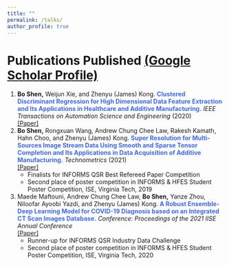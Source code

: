 ```yaml
---
title: ""
permalink: /talks/
author_profile: true
---
```

# Publications Published [(Google Scholar Profile)](https://scholar.google.com/citations?user=OO3dy4wAAAAJ&hl=en)
1. <b>Bo Shen,</b> Weijun Xie, and Zhenyu (James) Kong. <b><span style="color:RoyalBlue">Clustered Discriminant Regression for High Dimensional Data Feature Extraction and Its Applications in Healthcare and Additive Manufacturing.</span></b> <i>IEEE Transactions on Automation Science and Engineering</i> (2020) <br> [[Paper]](https://ieeexplore.ieee.org/document/9237105)
2. <b>Bo Shen,</b> Rongxuan Wang, Andrew Chung Chee Law, Rakesh Kamath, Hahn Choo, and Zhenyu (James) Kong. <b><span style="color:RoyalBlue">Super Resolution for Multi-Sources Image Stream Data Using Smooth and Sparse Tensor Completion and Its Applications in Data Acquisition of Additive Manufacturing.</span></b> <i>Technometrics</i> (2021) <br>[[Paper]](https://www.tandfonline.com/doi/full/10.1080/00401706.2021.1905074)
     * Finalists for INFORMS QSR Best Refereed Paper Competition
     * Second place of poster competition in INFORMS & HFES Student Poster Competition, ISE, Virginia Tech, 2019
3. Maede Maftouni, Andrew Chung Chee Law, <b>Bo Shen,</b> Yanze Zhou, Niloofar Ayoobi Yazdi, and Zhenyu (James) Kong. <b><span style="color:RoyalBlue">A Robust Ensemble-Deep Learning Model for COVID-19 Diagnosis based on an Integrated CT Scan Images Database.</span></b> <i>Conference: Proceedings of the 2021 IISE Annual Conference</i> <br>[[Paper]](https://www.researchgate.net/publication/352296409_A_Robust_Ensemble-Deep_Learning_Model_for_COVID-19_Diagnosis_based_on_an_Integrated_CT_Scan_Images_Database)
     * Runner-up for INFORMS QSR Industry Data Challenge
     * Second place of poster competition in INFORMS & HFES Student Poster Competition, ISE, Virginia Tech, 2020
